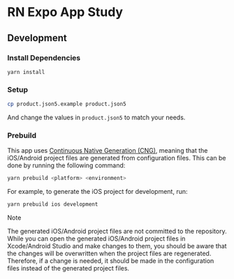 # RN Expo App Study

## Development

### Install Dependencies

```barh
yarn install
```

### Setup

```bash
cp product.json5.example product.json5
```

And change the values in `product.json5` to match your needs.

### Prebuild

This app uses [Continuous Native Generation (CNG)](https://docs.expo.dev/workflow/continuous-native-generation/), meaning that the iOS/Android project files are generated from configuration files. This can be done by running the following command:

```bash
yarn prebuild <platform> <environment>
```

For example, to generate the iOS project for development, run:

```bash
yarn prebuild ios development
```

> [!NOTE]
> The generated iOS/Android project files are not committed to the repository.
> While you can open the generated iOS/Android project files in Xcode/Android Studio and make changes to them, you should be aware that the changes will be overwritten when the project files are regenerated. Therefore, if a change is needed, it should be made in the configuration files instead of the generated project files.
